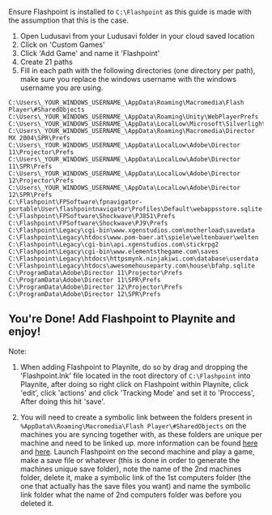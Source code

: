 Ensure Flashpoint is installed to `C:\Flashpoint` as this guide is made with the assumption that this is the case.

1. Open Ludusavi from your Ludusavi folder in your cloud saved location
2. Click on 'Custom Games'
3. Click 'Add Game' and name it 'Flashpoint'
4. Create 21 paths
5. Fill in each path with the following directories (one directory per path), make sure you replace the windows username with the windows username you are using. 
```
C:\Users\_YOUR_WINDOWS_USERNAME_\AppData\Roaming\Macromedia\Flash Player\#SharedObjects
C:\Users\_YOUR_WINDOWS_USERNAME_\AppData\Roaming\Unity\WebPlayerPrefs
C:\Users\_YOUR_WINDOWS_USERNAME_\AppData\LocalLow\Microsoft\Silverlight
C:\Users\_YOUR_WINDOWS_USERNAME_\AppData\Roaming\Macromedia\Director MX 2004\SPR\Prefs
C:\Users\_YOUR_WINDOWS_USERNAME_\AppData\LocalLow\Adobe\Director 11\Projector\Prefs
C:\Users\_YOUR_WINDOWS_USERNAME_\AppData\LocalLow\Adobe\Director 11\SPR\Prefs
C:\Users\_YOUR_WINDOWS_USERNAME_\AppData\LocalLow\Adobe\Director 12\Projector\Prefs
C:\Users\_YOUR_WINDOWS_USERNAME_\AppData\LocalLow\Adobe\Director 12\SPR\Prefs
C:\Flashpoint\FPSoftware\fpnavigator-portable\User\flashpointnavigator\Profiles\Default\webappsstore.sqlite
C:\Flashpoint\FPSoftware\Shockwave\PJ851\Prefs
C:\Flashpoint\FPSoftware\Shockwave\PJ9\Prefs
C:\Flashpoint\Legacy\cgi-bin\www.xgenstudios.com\motherload\savedata
C:\Flashpoint\Legacy\htdocs\www.pom-baer.at\spiele\weltenbauer\welten
C:\Flashpoint\Legacy\cgi-bin\api.xgenstudios.com\stickrpg2
C:\Flashpoint\Legacy\cgi-bin\www.elementsthegame.com\saves
C:\Flashpoint\Legacy\htdocs\httpsmynk.ninjakiwi.com\database\userdata
C:\Flashpoint\Legacy\htdocs\awesomehouseparty.com\house\bfahp.sqlite
C:\ProgramData\Adobe\Director 11\Projector\Prefs
C:\ProgramData\Adobe\Director 11\SPR\Prefs
C:\ProgramData\Adobe\Director 12\Projector\Prefs
C:\ProgramData\Adobe\Director 12\SPR\Prefs
```
You're Done! Add Flashpoint to Playnite and enjoy!
---
Note: 
1. When adding Flashpoint to Playnite, do so by drag and dropping the 'Flashpoint.lnk' file located in the root directory of `C:\Flashpoint` into Playnite, after doing so right click on Flashpoint within Playnite, click 'edit', click 'actions' and click 'Tracking Mode' and set it to 'Proccess', After doing this hit 'save'.

2. You will need to create a symbolic link between the folders present in `%AppData%\Roaming\Macromedia\Flash Player\#SharedObjects` on the machines you are syncing together with, as these folders are unique per machine and need to be linked up.
more information can be found [here](https://flashpointarchive.org/datahub/Save_Data_Locations) and [here](https://www.howtogeek.com/16226/complete-guide-to-symbolic-links-symlinks-on-windows-or-linux/#how-to-create-symbolic-links-with-a-graphical-tool). 
Launch Flashpoint on the second machine and play a game, make a save file or whatever (this is done in order to generate the machines unique save folder), note the name of the 2nd machines folder, delete it, make a symbolic link of the 1st computers folder (the one that actually has the save files you want) and name the symbolic link folder what the name of 2nd computers folder was before you deleted it.
